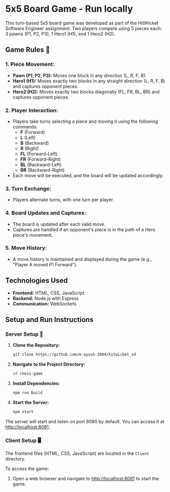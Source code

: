 
# 5x5 Board Game - Run locally 

This turn-based 5x5 board game was developed as part of the HitWicket Software Engineer assignment. Two players compete using 5 pieces each: 3 pawns (P1, P2, P3), 1 Hero1 (H1), and 1 Hero2 (H2).

## Game Rules 📜

### 1. Piece Movement:
- **Pawn (P1, P2, P3):** Moves one block in any direction (L, R, F, B).
- **Hero1 (H1):** Moves exactly two blocks in any straight direction (L, R, F, B) and captures opponent pieces.
- **Hero2 (H2):** Moves exactly two blocks diagonally (FL, FR, BL, BR) and captures opponent pieces.

### 2. Player Interaction:
- Players take turns selecting a piece and moving it using the following commands:
  - **F** (Forward)
  - **L** (Left)
  - **B** (Backward)
  - **R** (Right)
  - **FL** (Forward-Left)
  - **FR** (Forward-Right)
  - **BL** (Backward-Left)
  - **BR** (Backward-Right)
- Each move will be executed, and the board will be updated accordingly.

### 3. Turn Exchange:
- Players alternate turns, with one turn per player.

### 4. Board Updates and Captures:
- The board is updated after each valid move.
- Captures are handled if an opponent's piece is in the path of a Hero piece's movement.

### 5. Move History:
- A move history is maintained and displayed during the game (e.g., "Player A moved P1 Forward").

## Technologies Used

- **Frontend:** HTML, CSS, JavaScript
- **Backend:** Node.js with Express
- **Communication:** WebSockets

## Setup and Run Instructions

### Server Setup 🚀

1. **Clone the Repository:**
   ```bash
   git clone https://github.com/m-ayush-2004/hitwicket_sd
2. **Navigate to the Project Directory:**
   ```bash
   cd chess-game
   
3. **Install Dependencies:**
   ```bash
   npm run build
4. **Start the Server:**
   ```bash
   npm start

The server will start and listen on port 8080 by default. You can access it at [http://localhost:8081](http://localhost:8081).

### Client Setup 🖥️

The frontend files (HTML, CSS, JavaScript) are located in the `Client` directory.

To access the game:

1. Open a web browser and navigate to [http://localhost:8081](http://localhost:8081) to start the game.

